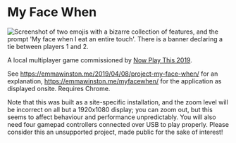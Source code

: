 # My Face When

<img src="https://emmawinston.me/assets/images/myfacewhen2.png" alt="Screenshot of two emojis with a bizarre collection of features, and the prompt 'My face when I eat an entire touch'. There is a banner declaring a tie between players 1 and 2."/>

A local multiplayer game commissioned by [Now Play This 2019](https://www.somersethouse.org.uk/whats-on/now-play-this-2019).

See https://emmawinston.me/2019/04/08/project-my-face-when/ for an explanation, https://emmawinston.me/myfacewhen/ for the application as displayed onsite. Requires Chrome.

Note that this was built as a site-specific installation, and the zoom level will be incorrect on all but a 1920x1080 display; you can zoom out, but this seems to affect behaviour and performance unpredictably. You will also need four gamepad controllers connected over USB to play properly. Please consider this an unsupported project, made public for the sake of interest!
